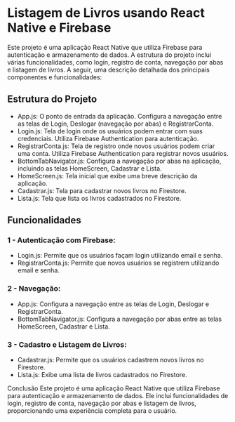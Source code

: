 # Listagem de Livros usando React Native e Firebase
Este projeto é uma aplicação React Native que utiliza Firebase para autenticação e armazenamento de dados. A estrutura do projeto inclui várias funcionalidades, como login, registro de conta, navegação por abas e listagem de livros. A seguir, uma descrição detalhada dos principais componentes e funcionalidades:

## Estrutura do Projeto
- App.js: O ponto de entrada da aplicação. Configura a navegação entre as telas de Login, Deslogar (navegação por abas) e RegistrarConta.
- Login.js: Tela de login onde os usuários podem entrar com suas credenciais. Utiliza Firebase Authentication para autenticação.
- RegistrarConta.js: Tela de registro onde novos usuários podem criar uma conta. Utiliza Firebase Authentication para registrar novos usuários.
- BottomTabNavigator.js: Configura a navegação por abas na aplicação, incluindo as telas HomeScreen, Cadastrar e Lista.
- HomeScreen.js: Tela inicial que exibe uma breve descrição da aplicação.
- Cadastrar.js: Tela para cadastrar novos livros no Firestore.
- Lista.js: Tela que lista os livros cadastrados no Firestore.

## Funcionalidades

### 1 - Autenticação com Firebase:

- Login.js: Permite que os usuários façam login utilizando email e senha.
- RegistrarConta.js: Permite que novos usuários se registrem utilizando email e senha.

### 2 - Navegação:
- App.js: Configura a navegação entre as telas de Login, Deslogar e RegistrarConta.
- BottomTabNavigator.js: Configura a navegação por abas entre as telas HomeScreen, Cadastrar e Lista.

### 3 - Cadastro e Listagem de Livros:
- Cadastrar.js: Permite que os usuários cadastrem novos livros no Firestore.
- Lista.js: Exibe uma lista de livros cadastrados no Firestore.

Conclusão
Este projeto é uma aplicação React Native que utiliza Firebase para autenticação e armazenamento de dados. Ele inclui funcionalidades de login, registro de conta, navegação por abas e listagem de livros, proporcionando uma experiência completa para o usuário.
